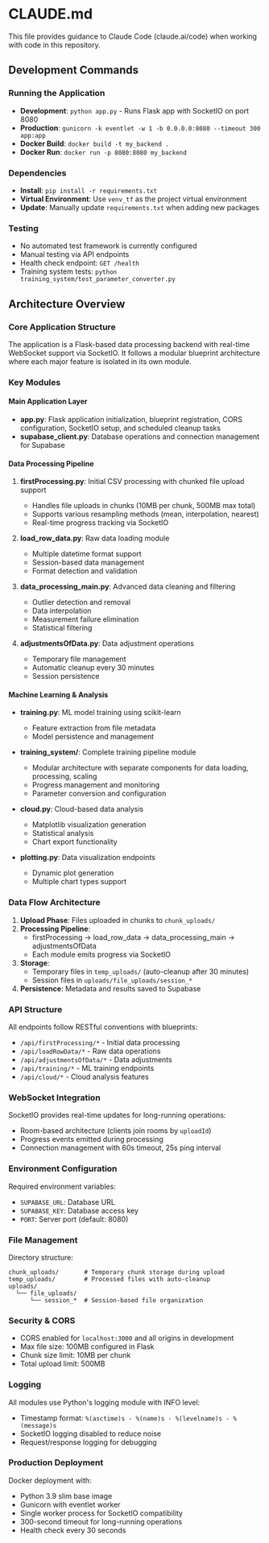 # CLAUDE.md

This file provides guidance to Claude Code (claude.ai/code) when working with code in this repository.

## Development Commands

### Running the Application
- **Development**: `python app.py` - Runs Flask app with SocketIO on port 8080
- **Production**: `gunicorn -k eventlet -w 1 -b 0.0.0.0:8080 --timeout 300 app:app`
- **Docker Build**: `docker build -t my_backend .`
- **Docker Run**: `docker run -p 8080:8080 my_backend`

### Dependencies
- **Install**: `pip install -r requirements.txt`
- **Virtual Environment**: Use `venv_tf` as the project virtual environment
- **Update**: Manually update `requirements.txt` when adding new packages

### Testing
- No automated test framework is currently configured
- Manual testing via API endpoints
- Health check endpoint: `GET /health`
- Training system tests: `python training_system/test_parameter_converter.py`

## Architecture Overview

### Core Application Structure
The application is a Flask-based data processing backend with real-time WebSocket support via SocketIO. It follows a modular blueprint architecture where each major feature is isolated in its own module.

### Key Modules

#### Main Application Layer
- **app.py**: Flask application initialization, blueprint registration, CORS configuration, SocketIO setup, and scheduled cleanup tasks
- **supabase_client.py**: Database operations and connection management for Supabase

#### Data Processing Pipeline
1. **firstProcessing.py**: Initial CSV processing with chunked file upload support
   - Handles file uploads in chunks (10MB per chunk, 500MB max total)
   - Supports various resampling methods (mean, interpolation, nearest)
   - Real-time progress tracking via SocketIO

2. **load_row_data.py**: Raw data loading module
   - Multiple datetime format support
   - Session-based data management
   - Format detection and validation

3. **data_processing_main.py**: Advanced data cleaning and filtering
   - Outlier detection and removal
   - Data interpolation
   - Measurement failure elimination
   - Statistical filtering

4. **adjustmentsOfData.py**: Data adjustment operations
   - Temporary file management
   - Automatic cleanup every 30 minutes
   - Session persistence

#### Machine Learning & Analysis
- **training.py**: ML model training using scikit-learn
  - Feature extraction from file metadata
  - Model persistence and management
  
- **training_system/**: Complete training pipeline module
  - Modular architecture with separate components for data loading, processing, scaling
  - Progress management and monitoring
  - Parameter conversion and configuration

- **cloud.py**: Cloud-based data analysis
  - Matplotlib visualization generation
  - Statistical analysis
  - Chart export functionality

- **plotting.py**: Data visualization endpoints
  - Dynamic plot generation
  - Multiple chart types support

### Data Flow Architecture

1. **Upload Phase**: Files uploaded in chunks to `chunk_uploads/`
2. **Processing Pipeline**: 
   - firstProcessing → load_row_data → data_processing_main → adjustmentsOfData
   - Each module emits progress via SocketIO
3. **Storage**: 
   - Temporary files in `temp_uploads/` (auto-cleanup after 30 minutes)
   - Session files in `uploads/file_uploads/session_*`
4. **Persistence**: Metadata and results saved to Supabase

### API Structure

All endpoints follow RESTful conventions with blueprints:
- `/api/firstProcessing/*` - Initial data processing
- `/api/loadRowData/*` - Raw data operations
- `/api/adjustmentsOfData/*` - Data adjustments
- `/api/training/*` - ML training endpoints
- `/api/cloud/*` - Cloud analysis features

### WebSocket Integration

SocketIO provides real-time updates for long-running operations:
- Room-based architecture (clients join rooms by `uploadId`)
- Progress events emitted during processing
- Connection management with 60s timeout, 25s ping interval

### Environment Configuration

Required environment variables:
- `SUPABASE_URL`: Database URL
- `SUPABASE_KEY`: Database access key
- `PORT`: Server port (default: 8080)

### File Management

Directory structure:
```
chunk_uploads/       # Temporary chunk storage during upload
temp_uploads/        # Processed files with auto-cleanup
uploads/
  └── file_uploads/
      └── session_*  # Session-based file organization
```

### Security & CORS

- CORS enabled for `localhost:3000` and all origins in development
- Max file size: 100MB configured in Flask
- Chunk size limit: 10MB per chunk
- Total upload limit: 500MB

### Logging

All modules use Python's logging module with INFO level:
- Timestamp format: `%(asctime)s - %(name)s - %(levelname)s - %(message)s`
- SocketIO logging disabled to reduce noise
- Request/response logging for debugging

### Production Deployment

Docker deployment with:
- Python 3.9 slim base image
- Gunicorn with eventlet worker
- Single worker process for SocketIO compatibility
- 300-second timeout for long-running operations
- Health check every 30 seconds